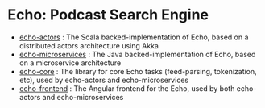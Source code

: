 # Echo: Podcast Search Engine

* [echo-actors](echo-actors/)
    : The Scala backed-implementation of Echo, based on a distributed actors architecture using Akka
* [echo-microservices](echo-microservices/)
    : The Java backed-implementation of Echo, based on a microservice architecture
* [echo-core](echo-core/)
    : The library for core Echo tasks (feed-parsing, tokenization, etc), used by echo-actors and echo-microservices
* [echo-frontend](echo-frontend/)
    : The Angular frontend for the Echo, used by both echo-actors and echo-microservices
